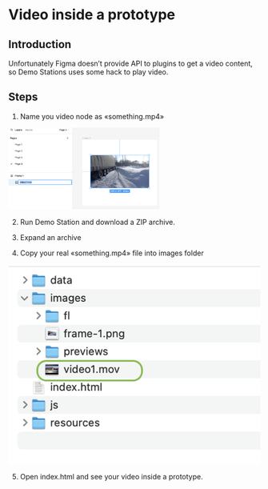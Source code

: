 # Video inside a prototype
## Introduction
Unfortunately Figma doesn’t provide API to plugins to get a video content, so Demo Stations uses some hack to play video.

## Steps 
1. Name you video node as «something.mp4»
<img width="60%" src="https://github.com/MaxBazarov/demo-station-plugin/raw/main/docs/video/image01.png"/>

2. Run Demo Station and download a ZIP archive.

3. Expand an archive

4. Copy your real «something.mp4» file into images folder
<img src="https://github.com/MaxBazarov/demo-station-plugin/raw/main/docs/video/image02.png"/>

5. Open index.html and see your video inside a prototype.
<img widthsrc="https://github.com/MaxBazarov/demo-station-plugin/raw/main/docs/video/image03.png"/>
